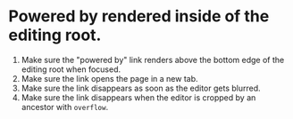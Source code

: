 # Powered by rendered inside of the editing root.

1. Make sure the "powered by" link renders above the bottom edge of the editing root when focused.
1. Make sure the link opens the page in a new tab.
1. Make sure the link disappears as soon as the editor gets blurred.
1. Make sure the link disappears when the editor is cropped by an ancestor with `overflow`.
